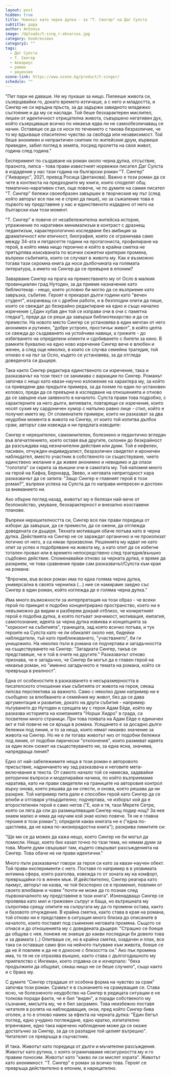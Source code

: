 ```yaml
---
layout: post
hidden: true
title: Човекът като черна дупка - за "Т. Сингер" на Даг Сулста
subtitle: дада
author: Antonia
image: /Uploads/t-sing_r-akvarius.jpg
category: bookreviews
category2: ""
tags:
  - Даг Сулста
  - Т. Сингер
  - Аквариус
  - роман
  - рецензия
ozone-link: https://www.ozone.bg/product/t-singer/
schedule: ""
---
```

"Пет пари не даваше. Не му пукаше за нищо. Пилееше живота си, съзерцавайки го, докато времето изтичаше, а с него и младостта, и Сингер не си мръдна пръста, за да задържи завидното младежко състояние и да му се наслади. Той беше безхарактерен мислител, лишен от идентичност отрицателна живота, съвършено негативен дух, който съзерцаваше всичко по някакъв едва ли не самообезличаващ се начин. Оставяше се да се носи по течението с такова безразличие, че то му вдъхваше спасително чувство за свобода или независимост. Той беше анонимен и непрактичен скитник по житейския друм, вървеше приведен, забил поглед в земята, посред пролетта на своя живот, година след година."

Експеримент по създаване на роман около черна дупка, отсъствие, празнота, липса - това прави известният норвежки писател Даг Сулста в издадения у нас тази година на български роман "Т. Сингер" ("Аквариус", 2021, превод Росица Цветанова). Важно е този роман да се чете в контекста на предходните му книги, които споделят общ тематично-наративен стил, още повече, че по думите на самия писател "Т. Сингер" бележи своеобразен завършек в творческия му път (след който авторът все пак не е спрял да пише), но за съжаление това е първото му представяне у нас и единственото издадено от него на български към този момент.

"Т. Сингер" е повече от незабележителна житейска история, упражнение по наративен минимализъм в контраст с дразнещ педантизъм, характерологично изследване без амбиция за драматичност или епичност, биография, която се ограничава само между 34-ата и петдесетте години на протагониста, 
профилиране на герой, в който няма нищо героично и който в крайна сметка не претърпява изискваната по всички сюжетни критерии промяна, въпреки събитията, които се случват в живота му. Как е възможно тогава тази скромна книга да носи дълбочината на голямата литература, а името на Сингер да се превърне в епоним? 

Заварваме Сингер на прага на преместването му от Осло в малкия провинциален град Нутоден, за да приеме назначение като библиотекар - нещо, което условно би могло да се възприеме като завръзка, събитие. Героят е прекарал дълги години като "вечен студент", изхранващ се с дребни работи, и в безплодни опити да пише, които се свеждат до безкрайно редактиране на едно и също начално изречение („Един хубав ден той се изправи очи в очи с паметна гледка“), преди да се реши да завърши библиотекарство и да се премести. На новото място Сингер се установява в един мечтан от него анонимен и рутинен, "добре устроен, простичък живот", в който целта се свежда до създаването на устойчиви навици, а грижите - до избягването на определени клиенти и сдобиването с билети за кино. В рамките буквално на едно ново изречение Сингер вече е влюбен и женен, а след още няколко, в които се случва семейна трагедия, той отново е на път за Осло, където се установява, за да отгледа доведената си дъщеря.

Така както Сингер редактира единственото си изречение, така и разказвачът на този текст се занимава с вариации по Сингер. Романът започва с нещо като квази-научно изложение на характера му, за който са приведени два предълги примера, за да поеме по един по-установен коловоз, преди да се превърне в изследване на отношенията и отново да се завърне към заявеното в началото. Сулста прави това подробно, с характерните за него дълги, витиевати, повтарящи се изречения, които носят сухия му сардоничен хумор с напълно равно лице - стил, който е получил името му. От споменатите примери, които ни разказват за два неудобни момента в живота на Сингер, от които той изпитва дълбок срам, авторът сам извежда и ни предлага изводите: 

Сингер е нерешителен, самомнителен, болезнено и педантично вгледан във впечатлението, което оставя във другите, склонен до безкрайност да разсъждава над незначителни действия или думи. Той е нефелен, пасивен, отчужден индивидуалист, безразличен свидетел и ироничен наблюдател, вместо участник в собственото си съществуване, чието единствено желание е да живее анонимно и невидимо и да опази "голотата" си скрита за външни очи в самотата му. Той напомня много на герой на Кафка, Бернхард, Звево, и неговата непригодност кара разказвачът да се запита: "Защо Сингер е главният герой в този роман?", въпреки успеха на Сулста да го направи интересен и достоен за вниманието ни. 

Ако обърне поглед назад, животът му е белязан най-вече от безпокойство, умуване, безхарактерност и внезапно изоставени планове.

Въпреки нерешителността си, Сингер все пак прави поредица от избори: да завърши, да се премести, да се ожени, да отглежда доведената си дъщеря. Тяхната мотивация обаче потъва като в черна дупка. Действията на Сингер не се зараждат органично и не произлизат логично от него, а са някак произволни. Решенията му идват не като опит за успех и подобряване на живота му, а като опит да се избегне тотален провал или в времето непосредствено след трагедия/външно съдбовно действие. Споменавайки отново за черната дупка, е време да разкрием, че това сравнение прави сам разказвачът/Сулста към края на романа: 

"Впрочем, във всеки роман има по една голяма черна дупка, универсална в своята чернилка (...) ние се намираме заедно със Сингер в един роман, който изглежда де е голяма черна дупка."

Има много възможности за интерпретация на този образ - че всеки герой по принцип е подобно концентрирано пространство, което ни е невъзможно да видим и разберем докрай отблизо, че конкретният герой е подобна дупка, в която потъват значимост, мотивация, емпатия, самопознание; идеята за черна дупка извиква и концепцията за "хоризонт на събитията", границата, зад която всичко потъва, и тук героите на Сулста като че ли обикалят около нея, бидейки наблюдатели, тъй като приближаването, "участването", би ги унищожило. На няколко пъти в романа се подчертава и загадъчността на съществуването на Сингер: "Загадката Сингер, такъв си представяше, че е той в очите на другите." Разказвачът отново признава, че е загадъчно, че Сингер би могъл да е главен герой на някакъв роман, но "именно загадъчното е темата на романа, който се превръща в реалност".

Една от особеностите в разказването е несъразмерността в писателското отношение към събитията от живота на героя, сякаш липсва перспектива за важното. Само с няколко думи например ни е съобщено за влюбването и семейния му живот, без да се дава аргументация и развитие, докато на други събития - например пътуването до Нутоден и срещата му с героя Адам Ейде, който му разказва историята на компанията "Норшк Хидро" в града, са посветени много страници. При това появата на Адам Ейде е единичен акт и той повече не се връща в романа. Усещането е за досадно дълги бележки под линия, и то за неща, които нямат никакво значение за живота на Сингер. Но не е ли тогава животът низ от подобни бележки под линия, от подобни лирически "отклонения", които размиват идеята за един ясен сюжет на съществуването ни, за една ясна, значима, напредваща линия? 

Едно от най-забележимите неща в този роман е авторовото присъствие, надничането му зад разказвача и неговите мета-включвания в текста. От самото начало той се намесва, задавайки реторични въпроси и моделирайки начина, по който възприемаме наратива, като ни прави свидетели на границите на авторовия контрол върху онова, което решава да ни спести, и онова, което решава да ни разкрие. Той например пита дали е способен герой като Сингер да се влюби и отговаря утвърдително; подчертава, че изборът кой да е второстепенен герой е само негов ("Е, коя е тя, тази Мерете Сетре, която си ляга да спи до размишляващия Сингер нощ подир нощ? За нея знаем малко и няма да научим кой знае колко повече. Тя не е главна героиня в този роман"); определя каква книгата не е ("една по-щастлива, да не кажа по-жизнерадостна книга"); разкрива лимитите си:

"Ще ми се да можех да кажа нещо, което Сингер не би могъл да помисли. Нещо, което бих казал точно
по тази тема, но нямам думи за това. Моите думи свършват там, където свършват разсъжденията на
Сингер. Това обаче не ни прави идентични."

Много пъти разказвачът говори за героя си като за квази-научен обект. Той прави експерименти с него. Поставя го например в в уязвимата интимна сфера, която разголва, извежда го от зоната му на комфорт, превръщайки го в женен мъж. И действително, Сингер реагира като лакмус, авторът ни казва, че той безспорно се е променил, повлиян от своето влюбване и човек "почти не може да го познае след първоначалното му представяне в тази книга". Изненадващо Сингер се проявява като мил и грижовен съпруг и баща, но вътрешната му съпротива срещу опитите на съпругата му да го промени остава, както и базовото отчуждение. В крайна сметка, както става в края на романа, той отново ни е представен в ситуация много близка до описаните в началото, които поставят под съмнение неговата промяна. Същото се отнася и до отношенията му с доведената дъщеря: "Страшно се боеше да общува с нея, понеже не знаеше до какви последици би довело това и за двамата (..) Опитваше се, но в крайна сметка, озадачен и плах, все така си оставаше само фон на нейното пътуване към живота, боеше се да не й повлияе и да не я докосне с близостта си." Ако пък промяна има, то тя не се отразява външно, както става с дългогодишното му приятелство с Ингеман, което отдавна се е изчерпало: "бяха продължили да общуват, сякаш нищо не се беше случило", също както и с брака му.

С думите "Сингер страдаше от особена форма на чувство за срам" започва този роман. Срамът е в съзнанието на срамуващия се. Става ясно, че болезненото неудобство на Сингер в редицата ситуации е не толкова поради факта, че е бил "видян", а поради собственото му съзнание, мисълта му, че е бил засрамен. Това неизбежно поставя читателя в ролята на наблюдаващия, онзи, пред който Сингер бива оголен, а то е отново намек за ефекта на черната дупка: "Един бегъл поглед, едно учудено поглеждане, едно кратко, изпитателно втренчване, едно така наречено наблюдение може да се окаже достатъчно за Сингер, за да се разпадне той целият вътрешно". Читателят се превръща в съучастник.

И така. Животът като поредица от дълги и мъчителни разсъждения. Животът като рутина, с която ограничаваме несигурността му и го правим поносим. Животът като "какво ли си мислят хората". Животът като анонимност. "Т. Сингер" е роман за всичко това. Героят се превръща действително в епоним, в нарицателно.